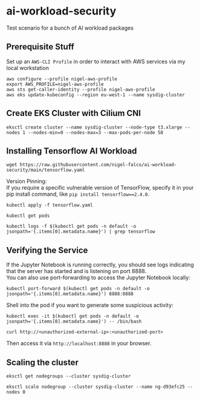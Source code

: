 # ai-workload-security
Test scenario for a bunch of AI workload packages

## Prerequisite Stuff

Set up an ```AWS-CLI Profile``` in order to interact with AWS services via my local workstation
```
aws configure --profile nigel-aws-profile
export AWS_PROFILE=nigel-aws-profile                                            
aws sts get-caller-identity --profile nigel-aws-profile
aws eks update-kubeconfig --region eu-west-1 --name sysdig-cluster
```

## Create EKS Cluster with Cilium CNI

```
eksctl create cluster --name sysdig-cluster --node-type t3.xlarge --nodes 1 --nodes-min=0 --nodes-max=3 --max-pods-per-node 58
```

## Installing Tensorflow AI Workload

```
wget https://raw.githubusercontent.com/nigel-falco/ai-workload-security/main/tensorflow.yaml
```

Version Pinning: <br/>
If you require a specific vulnerable version of TensorFlow, specify it in your pip install command, like ```pip install tensorflow==2.4.0```.

```
kubectl apply -f tensorflow.yaml
```

```
kubectl get pods
```

```
kubectl logs -f $(kubectl get pods -n default -o jsonpath='{.items[0].metadata.name}') | grep tensorflow
```

## Verifying the Service
If the Jupyter Notebook is running correctly, you should see logs indicating that the server has started and is listening on port 8888. <br/>
You can also use port-forwarding to access the Jupyter Notebook locally:

```
kubectl port-forward $(kubectl get pods -n default -o jsonpath='{.items[0].metadata.name}') 8888:8888
```

Shell into the pod if you want to generate some suspicious activity:
```
kubectl exec -it $(kubectl get pods -n default -o jsonpath='{.items[0].metadata.name}') -- /bin/bash
```
```
curl http://<unauthorized-external-ip>:<unauthorized-port>
```

Then access it via ```http://localhost:8888``` in your browser.

## Scaling the cluster

```
eksctl get nodegroups --cluster sysdig-cluster
```

```
eksctl scale nodegroup --cluster sysdig-cluster --name ng-d93efc25 --nodes 0
```
